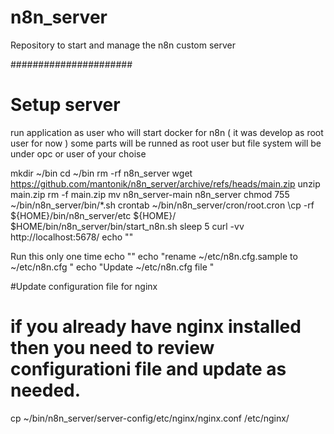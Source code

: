 # n8n_server
Repository to start and manage the n8n custom server 

######################
# Setup server 
run application as user who will start docker for n8n ( it was develop as root user for now )
some parts will be runned as root user but file system will be under opc or user of your choise 

mkdir ~/bin
cd ~/bin 
rm -rf n8n_server
wget https://github.com/mantonik/n8n_server/archive/refs/heads/main.zip
unzip main.zip 
rm -f main.zip
mv n8n_server-main n8n_server
chmod 755 ~/bin/n8n_server/bin/*.sh
crontab ~/bin/n8n_server/cron/root.cron 
\cp -rf ${HOME}/bin/n8n_server/etc ${HOME}/
$HOME/bin/n8n_server/bin/start_n8n.sh
sleep 5
curl -vv http://localhost:5678/
echo ""

Run this only one time
echo ""
echo "rename ~/etc/n8n.cfg.sample to ~/etc/n8n.cfg "
echo "Update ~/etc/n8n.cfg file "

#Update configuration file for nginx
# if you already have nginx installed then you need to review configurationi file and update as needed.
cp  ~/bin/n8n_server/server-config/etc/nginx/nginx.conf /etc/nginx/

